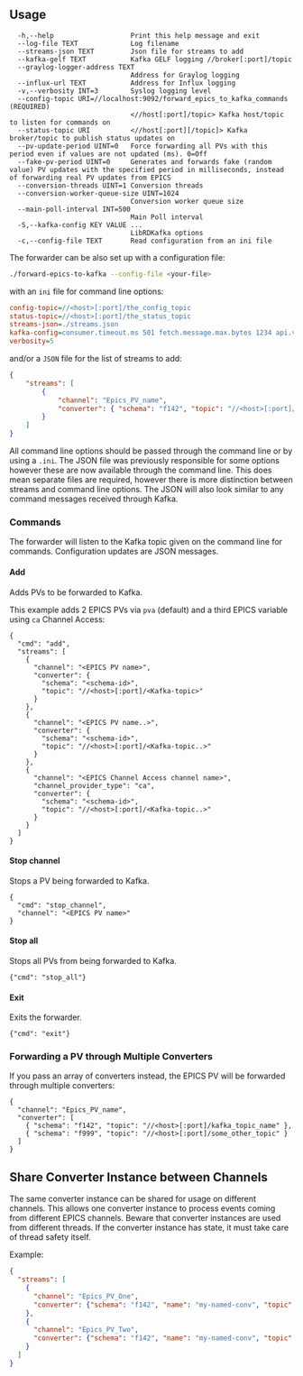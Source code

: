 ## Usage

```
  -h,--help                   Print this help message and exit
  --log-file TEXT             Log filename
  --streams-json TEXT         Json file for streams to add
  --kafka-gelf TEXT           Kafka GELF logging //broker[:port]/topic
  --graylog-logger-address TEXT
                              Address for Graylog logging
  --influx-url TEXT           Address for Influx logging
  -v,--verbosity INT=3        Syslog logging level
  --config-topic URI=//localhost:9092/forward_epics_to_kafka_commands (REQUIRED)
                              <//host[:port]/topic> Kafka host/topic to listen for commands on
  --status-topic URI          <//host[:port][/topic]> Kafka broker/topic to publish status updates on
  --pv-update-period UINT=0   Force forwarding all PVs with this period even if values are not updated (ms). 0=Off
  --fake-pv-period UINT=0     Generates and forwards fake (random value) PV updates with the specified period in milliseconds, instead of forwarding real PV updates from EPICS
  --conversion-threads UINT=1 Conversion threads
  --conversion-worker-queue-size UINT=1024
                              Conversion worker queue size
  --main-poll-interval INT=500
                              Main Poll interval
  -S,--kafka-config KEY VALUE ...
                              LibRDKafka options
  -c,--config-file TEXT       Read configuration from an ini file
```


The forwarder can be also set up with a configuration file:

```bash
./forward-epics-to-kafka --config-file <your-file>
```

with an `ini` file for command line options:

```ini
config-topic=//<host>[:port]/the_config_topic
status-topic=//<host>[:port]/the_status_topic
streams-json=./streams.json
kafka-config=consumer.timeout.ms 501 fetch.message.max.bytes 1234 api.version.request true
verbosity=5
```

and/or a `JSON` file for the list of streams to add:

```json
{
	"streams": [
		{
			"channel": "Epics_PV_name",
			"converter": { "schema": "f142", "topic": "//<host>[:port]/kafka_topic_name" }
		}
	]
}
```

All command line options should be passed through the command line or by using a `.ini`. The JSON file was previously responsible for some options however these are now available through the command line. This does mean separate files are required, however there is more distinction between streams and command line options. The JSON will also look similar to any command messages received through Kafka.


### Commands

The forwarder will listen to the Kafka topic given on the command line for
commands.  Configuration updates are JSON messages.

#### Add

Adds PVs to be forwarded to Kafka.

This example adds 2 EPICS PVs via `pva` (default) and a third EPICS variable
using `ca` Channel Access:

```
{
  "cmd": "add",
  "streams": [
    {
      "channel": "<EPICS PV name>",
      "converter": {
        "schema": "<schema-id>",
        "topic": "//<host>[:port]/<Kafka-topic>"
      }
    },
    {
      "channel": "<EPICS PV name..>",
      "converter": {
        "schema": "<schema-id>",
        "topic": "//<host>[:port]/<Kafka-topic..>"
      }
    },
    {
      "channel": "<EPICS Channel Access channel name>",
      "channel_provider_type": "ca",
      "converter": {
        "schema": "<schema-id>",
        "topic": "//<host>[:port]/<Kafka-topic..>"
      }
    }
  ]
}
```


#### Stop channel

Stops a PV being forwarded to Kafka.

```
{
  "cmd": "stop_channel",
  "channel": "<EPICS PV name>"
}
```

#### Stop all

Stops all PVs from being forwarded to Kafka.

```
{"cmd": "stop_all"}
```

#### Exit

Exits the forwarder.

```
{"cmd": "exit"}
```

### Forwarding a PV through Multiple Converters

If you pass an array of converters instead, the EPICS PV will be forwarded
through multiple converters:
```
{
  "channel": "Epics_PV_name",
  "converter": [
    { "schema": "f142", "topic": "//<host>[:port]/kafka_topic_name" },
    { "schema": "f999", "topic": "//<host>[:port]/some_other_topic" }
  ]
}
```

## Share Converter Instance between Channels

The same converter instance can be shared for usage on different channels.
This allows one converter instance to process events coming from different
EPICS channels.
Beware that converter instances are used from different threads.  If the
converter instance has state, it must take care of thread safety itself.

Example:
```json
{
  "streams": [
    {
      "channel": "Epics_PV_One",
      "converter": {"schema": "f142", "name": "my-named-conv", "topic": "//<host>[:port]/kafka_topic_name" }
    },
    {
      "channel": "Epics_PV_Two",
      "converter": {"schema": "f142", "name": "my-named-conv", "topic": "//<host>[:port]/kafka_topic_name" }
    }
  ]
}
```
